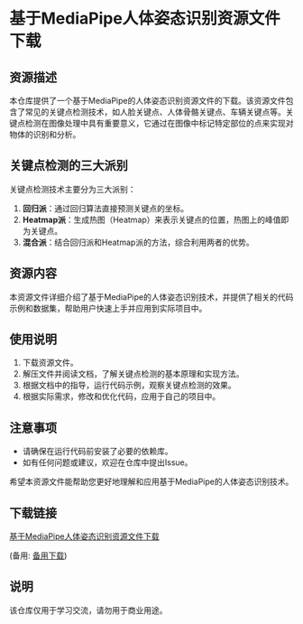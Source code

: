 # 基于MediaPipe人体姿态识别资源文件下载

## 资源描述

本仓库提供了一个基于MediaPipe的人体姿态识别资源文件的下载。该资源文件包含了常见的关键点检测技术，如人脸关键点、人体骨骼关键点、车辆关键点等。关键点检测在图像处理中具有重要意义，它通过在图像中标记特定部位的点来实现对物体的识别和分析。

## 关键点检测的三大派别

关键点检测技术主要分为三大派别：

1. **回归派**：通过回归算法直接预测关键点的坐标。
2. **Heatmap派**：生成热图（Heatmap）来表示关键点的位置，热图上的峰值即为关键点。
3. **混合派**：结合回归派和Heatmap派的方法，综合利用两者的优势。

## 资源内容

本资源文件详细介绍了基于MediaPipe的人体姿态识别技术，并提供了相关的代码示例和数据集，帮助用户快速上手并应用到实际项目中。

## 使用说明

1. 下载资源文件。
2. 解压文件并阅读文档，了解关键点检测的基本原理和实现方法。
3. 根据文档中的指导，运行代码示例，观察关键点检测的效果。
4. 根据实际需求，修改和优化代码，应用于自己的项目中。

## 注意事项

- 请确保在运行代码前安装了必要的依赖库。
- 如有任何问题或建议，欢迎在仓库中提出Issue。

希望本资源文件能帮助您更好地理解和应用基于MediaPipe的人体姿态识别技术。

## 下载链接
[基于MediaPipe人体姿态识别资源文件下载](https://pan.quark.cn/s/a140ca6f5b3f) 

(备用: [备用下载](https://pan.baidu.com/s/167Is1N839Euph0RrehTHcg?pwd=1234))

## 说明

该仓库仅用于学习交流，请勿用于商业用途。
